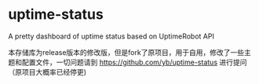 # uptime-status
A pretty dashboard of uptime status based on UptimeRobot API 

本存储库为release版本的修改版，但是fork了原项目，用于自用，修改了一些主题和配置文件，一切问题请到 https://github.com/yb/uptime-status 进行提问（原项目大概率已经停更)
